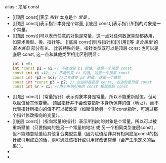 alias:: 顶层 const

- [[顶层 const]]表示 *指针* 本身是个 *常量* 。
- [[顶层 const]]表示指针本身是个常量, [[底层 const]]表示指针所指的对象是一个常量。
- [[顶层 const]]可以表示任意的对象是常量，这一点对任何数据类型都适用，如算术类型、类、指针等。
  [[底层 const]]则与指针和[[引用]]等 *复合类型* 的 *基本类型* 部分有关。
  比较特殊的是，指针类型既可以是顶层 const 也可以是底层 const, 这一点和其他类型相比区别明显：
  ```C++
  int i =0; 
  int *const p1 = &i // 不能改变 p1 的值, 这是一个顶层 const 
  const int ci =42; // 不能改变 ci 的值, 这是一个顶层 const
  const int *p2 = &ci; //允许改变 p2 的值, 这是一个底层 
  const int *const p3 = p2; // 左边的是底层 const, 右边的是顶层 const
  const int &r = ci; //用于声明引用的 const 都是底层 const
  ```
- [[顶层 const]]（常量指针）表示对象本身是常量，所以不能重新赋值，但可以赋值给其他变量。
  顶层指针并不会改变指针本身所保存的值（地址），而不代表指针所指向的值不可以被改变（如赋值给另一个非const指针，可通过那个指针修改指向的变量）。
- [[底层 const]]（指向常量的指针）表示所指向的对象是个常量，所以可以被重新赋值（只要指向的是另一个常量的地址 或 另一个相同类型底层const），但不能随意赋值给其他复合类型变量（因为赋值给非具有相同底层const的指针或引用成立的话，则可通过该指针或引用修改该常量（会产生未定义的后果））。
-
-